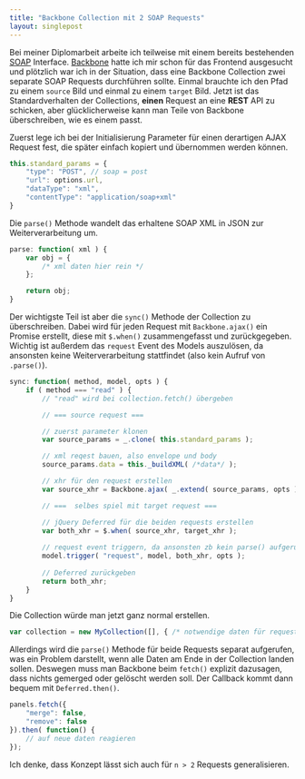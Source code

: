 ```yaml
---
title: "Backbone Collection mit 2 SOAP Requests"
layout: singlepost
---
```


Bei meiner Diplomarbeit arbeite ich teilweise mit einem bereits bestehenden [SOAP](http://en.wikipedia.org/wiki/SOAP) Interface. [Backbone](http://backbonejs.org) hatte ich mir schon für das Frontend ausgesucht und plötzlich war ich in der Situation, dass eine Backbone Collection zwei separate SOAP Requests durchführen sollte. Einmal brauchte ich den Pfad zu einem ``source`` Bild und einmal zu einem ``target`` Bild. Jetzt ist das Standardverhalten der Collections, **einen** Request an eine **REST** API zu schicken, aber glücklicherweise kann man Teile von Backbone überschreiben, wie es einem passt.

Zuerst lege ich bei der Initialisierung Parameter für einen derartigen AJAX Request fest, die später einfach kopiert und übernommen werden können.

~~~ javascript
this.standard_params = {
	"type": "POST", // soap = post
	"url": options.url,
	"dataType": "xml",
	"contentType": "application/soap+xml"
}
~~~

Die ``parse()`` Methode wandelt das erhaltene SOAP XML in JSON zur Weiterverarbeitung um.

~~~ javascript
parse: function( xml ) {
	var obj = {
		/* xml daten hier rein */
	};

	return obj;
}
~~~

Der wichtigste Teil ist aber die ``sync()`` Methode der Collection zu überschreiben. Dabei wird für jeden Request mit ``Backbone.ajax()`` ein Promise erstellt, diese mit ``$.when()`` zusammengefasst und zurückgegeben. Wichtig ist außerdem das ``request`` Event des Models auszulösen, da ansonsten keine Weiterverarbeitung stattfindet (also kein Aufruf von ``.parse()``).

~~~ javascript
sync: function( method, model, opts ) {
	if ( method === "read" ) {
		// "read" wird bei collection.fetch() übergeben

		// === source request === 

		// zuerst parameter klonen
		var source_params = _.clone( this.standard_params );

		// xml reqest bauen, also envelope und body
		source_params.data = this._buildXML( /*data*/ );

		// xhr für den request erstellen
		var source_xhr = Backbone.ajax( _.extend( source_params, opts ) );

		// ===  selbes spiel mit target request === 

		// jQuery Deferred für die beiden requests erstellen
		var both_xhr = $.when( source_xhr, target_xhr );
		
		// request event triggern, da ansonsten zb kein parse() aufgerufen wird
		model.trigger( "request", model, both_xhr, opts );
		
		// Deferred zurückgeben
		return both_xhr;
	}
}
~~~

Die Collection würde man jetzt ganz normal erstellen.

~~~ javascript
var collection = new MyCollection([], { /* notwendige daten für requests */ });
~~~

Allerdings wird die ``parse()`` Methode für beide Requests separat aufgerufen, was ein Problem darstellt, wenn alle Daten am Ende in der Collection landen sollen. Deswegen muss man Backbone beim ``fetch()`` explizit dazusagen, dass nichts gemerged oder gelöscht werden soll. Der Callback kommt dann bequem mit ``Deferred.then()``.

~~~ javascript
panels.fetch({
	"merge": false,
	"remove": false
}).then( function() {
	// auf neue daten reagieren
});
~~~

Ich denke, dass Konzept lässt sich auch für ``n > 2`` Requests generalisieren.
